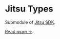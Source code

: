 # Jitsu Types

Submodule of [Jitsu SDK](https://github.com/jitsucom/jitsu-sdk).

[Read more →](https://github.com/jitsucom/jitsu-sdk).